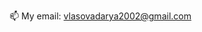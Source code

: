  📫 My email: vlasovadarya2002@gmail.com

<!---
Dariavld/Dariavld is a ✨ special ✨ repository because its `README.md` (this file) appears on your GitHub profile.
You can click the Preview link to take a look at your changes.
--->
